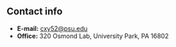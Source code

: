 ## Contact info

- **E-mail:** cxy52@psu.edu
- **Office:** 320 Osmond Lab, University Park, PA 16802
